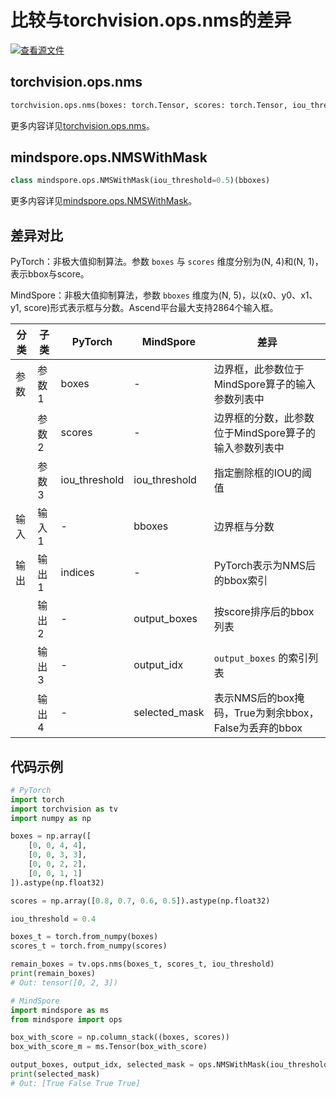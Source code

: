 # 比较与torchvision.ops.nms的差异

[![查看源文件](https://mindspore-website.obs.cn-north-4.myhuaweicloud.com/website-images/r2.6.0/resource/_static/logo_source.svg)](https://gitee.com/mindspore/docs/blob/r2.6.0/docs/mindspore/source_zh_cn/note/api_mapping/pytorch_diff/nms.md)

## torchvision.ops.nms

```python
torchvision.ops.nms(boxes: torch.Tensor, scores: torch.Tensor, iou_threshold: float)
```

更多内容详见[torchvision.ops.nms](https://pytorch.org/vision/0.9/ops.html#torchvision.ops.nms)。

## mindspore.ops.NMSWithMask

```python
class mindspore.ops.NMSWithMask(iou_threshold=0.5)(bboxes)
```

更多内容详见[mindspore.ops.NMSWithMask](https://mindspore.cn/docs/zh-CN/r2.6.0/api_python/ops/mindspore.ops.NMSWithMask.html)。

## 差异对比

PyTorch：非极大值抑制算法。参数 `boxes` 与 `scores` 维度分别为(N, 4)和(N, 1)，表示bbox与score。

MindSpore：非极大值抑制算法，参数 `bboxes` 维度为(N, 5)，以(x0、y0、x1、y1, score)形式表示框与分数。Ascend平台最大支持2864个输入框。

| 分类 | 子类 |PyTorch | MindSpore | 差异 |
| --- | ---   | ---   | ---        |---  |
|参数 | 参数1 | boxes   | -  | 边界框，此参数位于MindSpore算子的输入参数列表中 |
|     | 参数2 | scores  | -  | 边界框的分数，此参数位于MindSpore算子的输入参数列表中 |
|     | 参数3 | iou_threshold | iou_threshold  | 指定删除框的IOU的阈值 |
|输入 | 输入1 | -   | bboxes    | 边界框与分数 |
|输出 | 输出1 | indices | -  | PyTorch表示为NMS后的bbox索引 |
|     | 输出2 | - | output_boxes  | 按score排序后的bbox列表 |
|     | 输出3 | - | output_idx | `output_boxes` 的索引列表 |
|     | 输出4 | - | selected_mask | 表示NMS后的box掩码，True为剩余bbox，False为丢弃的bbox |

## 代码示例

```python
# PyTorch
import torch
import torchvision as tv
import numpy as np

boxes = np.array([
    [0, 0, 4, 4],
    [0, 0, 3, 3],
    [0, 0, 2, 2],
    [0, 0, 1, 1]
]).astype(np.float32)

scores = np.array([0.8, 0.7, 0.6, 0.5]).astype(np.float32)

iou_threshold = 0.4

boxes_t = torch.from_numpy(boxes)
scores_t = torch.from_numpy(scores)

remain_boxes = tv.ops.nms(boxes_t, scores_t, iou_threshold)
print(remain_boxes)
# Out: tensor([0, 2, 3])

# MindSpore
import mindspore as ms
from mindspore import ops

box_with_score = np.column_stack((boxes, scores))
box_with_score_m = ms.Tensor(box_with_score)

output_boxes, output_idx, selected_mask = ops.NMSWithMask(iou_threshold)(box_with_score_m)
print(selected_mask)
# Out: [True False True True]
```
